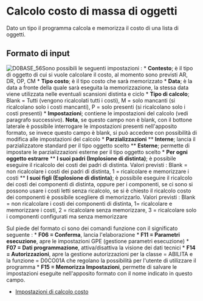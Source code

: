 # Calcolo costo di massa di oggetti
Dato un tipo il programma calcola e memorizza il costo di una lista di oggetti.

## Formato di input
![D0BASE_56](http://doc.smeup.com/immagini/MBDOC_OGG-P_D0CO01B/D0BASE_56.png)Sono possibili le seguenti impostazioni : 
 \* **Contesto**; è il tipo di oggetto di cui si vuole calcolare il costo, al momento sono previsti AR, DR, OP, CM
 \* **Tipo costo**; è il tipo costo che sarà memorizzato
 \* **Data**; è la data a fronte della quale sarà eseguita la memorizzazione, la stessa data viene utilizzata nelle eventuali scansioni distinta e ciclo
 \* **Tipo di calcolo**; Blank = Tutti (vengono ricalcolati tutti i costi), M = solo mancanti (si ricalcolano solo i costi mancanti), P = solo presenti (si ricalcolano solo i costi presenti)
 \* **Impostazioni**; contiene le impostazioni del calcolo (vedi paragrafo successivo). **Nota**, se questo campo non è blank, con il bottone laterale è possibile interrogare le impostazioni presenti nell'apposito formato, se invece questo campo è blank, si può accedere con possibilità di modifica alle impostazioni del calcolo
 \* **Parzializzazioni**
 \*\* __Interne__; lancia il parzializzatore standard per il tipo oggetto scelto
 \*\* __Esterne__; permette di impostare le parzializzazioni esterne per il tipo oggetto scelto
 \* **Per ogni oggetto estrarre**
 \*\* __I suoi padri (Implosione di distinta)__; è possibile eseguire il ricalcolo dei costi dei padri di distinta. Valori previsti :  Blank = non ricalcolare i costi dei padri di distinta, 1 = ricalcolare e memorizzare i costi
 \*\* __I suoi figli (Esplosione di distinta)__; è possibile eseguire il ricalcolo dei costi dei componenti di distinta, oppure per i componenti, se ci sono si possono usare i costi letti senza ricalcolo, se si è chiesto il ricalcolo costo dei componenti è possibile scegliere di memorizzarlo. Valori previsti :  Blank = non ricalcolare i costi dei componenti di distinta, 1= ricalcolare e memorizzare i costi, 2 = ricalcolare senza memorizzare, 3 = ricalcolare solo i componenti configurati ma senza memorizzare

Sul piede del formato ci sono dei comandi funzione con il significato seguente : 
 \* **F06 = Conferma**, lancia l'elaborazione
 \* **F11 = Parametri esecuzione**, apre le impostazioni GPE (gestione parametri esecuzione)
 \* **F07 = Dati programmazione**, attiva/disattiva la visione dei dati tecnici
 \* **F14 = Autorizzazioni**, apre la gestione autorizzazioni per la classe = ABILITA e la funzione = D0CO01A che regolano la possibilità per l'utente di utilizzare il programma
 \* **F15 = Memorizza Impostazioni**, permette di salvare le impostazioni eseguite nell'apposito formato con il nome indicato in questo campo.

- [Impostazioni di calcolo costo](Sorgenti/DOC/OJ/PGM/D0CO01I)
